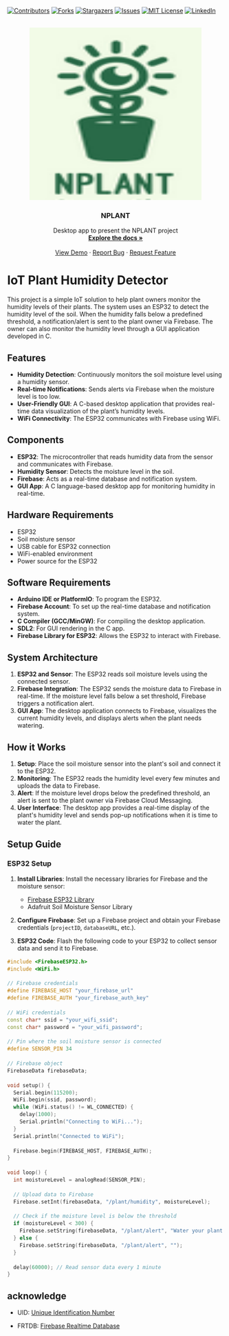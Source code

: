<!-- PROJECT SHIELDS -->

[![Contributors](https://img.shields.io/badge/CONTRIBUTORS-02-blue?style=plastic)](https://github.com/ZouariOmar/NPLANT/graphs/contributors) [![Forks](https://img.shields.io/badge/FORKS-00-blue?style=plastic)](https://github.com/ZouariOmar/NPLANT/network/members)
[![Stargazers](https://img.shields.io/badge/STARS-02-blue?style=plastic)](https://github.com/ZouariOmar/NPLANT/stargazers)
[![Issues](https://img.shields.io/badge/ISSUES-00-blue?style=plastic)](https://github.com/ZouariOmar/NPLANT/issues)
[![MIT License](https://img.shields.io/badge/LICENSE-MIT_Non_Commercial_License_with_Exclusive_Commercial_Rights-blue?style=plastic)](LICENSE)
[![LinkedIn](https://img.shields.io/badge/-LinkedIn-black.svg?style=plastic&logo=linkedin&colorB=blue)](https://www.linkedin.com/in/zouari-omar-143239283)

<!-- PROJECT LOGO -->
<br />
<div align="center">
  <a href="https://github.com/ZouariOmar/NPLANT">
    <img src="doc/imgs/logo.png" alt="Logo" width="400" height="400">
  </a>

<h3 align="center">NPLANT</h3>

  <p align="center">
    Desktop app to present the NPLANT project
    <br />
    <a href="https://github.com/ZouariOmar/NPLANT"><strong>Explore the docs »</strong></a>
    <br />
    <br />
    <a href="https://github.com/ZouariOmar/NPLANT">View Demo</a>
    ·
    <a href="https://github.com/ZouariOmar/NPLANT/issues/new?labels=bug&template=bug-report---.md">Report Bug</a>
    ·
    <a href="https://github.com/ZouariOmar/NPLANT/issues/new?labels=enhancement&template=feature-request---.md">Request Feature</a>
  </p>
</div>

# IoT Plant Humidity Detector

This project is a simple IoT solution to help plant owners monitor the humidity levels of their plants. The system uses an ESP32 to detect the humidity level of the soil. When the humidity falls below a predefined threshold, a notification/alert is sent to the plant owner via Firebase. The owner can also monitor the humidity level through a GUI application developed in C.

## Features

- **Humidity Detection**: Continuously monitors the soil moisture level using a humidity sensor.
- **Real-time Notifications**: Sends alerts via Firebase when the moisture level is too low.
- **User-Friendly GUI**: A C-based desktop application that provides real-time data visualization of the plant’s humidity levels.
- **WiFi Connectivity**: The ESP32 communicates with Firebase using WiFi.

## Components

- **ESP32**: The microcontroller that reads humidity data from the sensor and communicates with Firebase.
- **Humidity Sensor**: Detects the moisture level in the soil.
- **Firebase**: Acts as a real-time database and notification system.
- **GUI App**: A C language-based desktop app for monitoring humidity in real-time.

## Hardware Requirements

- ESP32
- Soil moisture sensor
- USB cable for ESP32 connection
- WiFi-enabled environment
- Power source for the ESP32

## Software Requirements

- **Arduino IDE or PlatformIO**: To program the ESP32.
- **Firebase Account**: To set up the real-time database and notification system.
- **C Compiler (GCC/MinGW)**: For compiling the desktop application.
- **SDL2**: For GUI rendering in the C app.
- **Firebase Library for ESP32**: Allows the ESP32 to interact with Firebase.

## System Architecture

1. **ESP32 and Sensor**: The ESP32 reads soil moisture levels using the connected sensor.
2. **Firebase Integration**: The ESP32 sends the moisture data to Firebase in real-time. If the moisture level falls below a set threshold, Firebase triggers a notification alert.
3. **GUI App**: The desktop application connects to Firebase, visualizes the current humidity levels, and displays alerts when the plant needs watering.

## How it Works

1. **Setup**: Place the soil moisture sensor into the plant's soil and connect it to the ESP32.
2. **Monitoring**: The ESP32 reads the humidity level every few minutes and uploads the data to Firebase.
3. **Alert**: If the moisture level drops below the predefined threshold, an alert is sent to the plant owner via Firebase Cloud Messaging.
4. **User Interface**: The desktop app provides a real-time display of the plant's humidity level and sends pop-up notifications when it is time to water the plant.

## Setup Guide

### ESP32 Setup

1. **Install Libraries**: Install the necessary libraries for Firebase and the moisture sensor:

   - [Firebase ESP32 Library](https://github.com/mobizt/Firebase-ESP32)
   - Adafruit Soil Moisture Sensor Library

2. **Configure Firebase**: Set up a Firebase project and obtain your Firebase credentials (`projectID`, `databaseURL`, etc.).

3. **ESP32 Code**: Flash the following code to your ESP32 to collect sensor data and send it to Firebase.

```cpp
#include <FirebaseESP32.h>
#include <WiFi.h>

// Firebase credentials
#define FIREBASE_HOST "your_firebase_url"
#define FIREBASE_AUTH "your_firebase_auth_key"

// WiFi credentials
const char* ssid = "your_wifi_ssid";
const char* password = "your_wifi_password";

// Pin where the soil moisture sensor is connected
#define SENSOR_PIN 34

// Firebase object
FirebaseData firebaseData;

void setup() {
  Serial.begin(115200);
  WiFi.begin(ssid, password);
  while (WiFi.status() != WL_CONNECTED) {
    delay(1000);
    Serial.println("Connecting to WiFi...");
  }
  Serial.println("Connected to WiFi");

  Firebase.begin(FIREBASE_HOST, FIREBASE_AUTH);
}

void loop() {
  int moistureLevel = analogRead(SENSOR_PIN);

  // Upload data to Firebase
  Firebase.setInt(firebaseData, "/plant/humidity", moistureLevel);

  // Check if the moisture level is below the threshold
  if (moistureLevel < 300) {
    Firebase.setString(firebaseData, "/plant/alert", "Water your plant!");
  } else {
    Firebase.setString(firebaseData, "/plant/alert", "");
  }

  delay(60000); // Read sensor data every 1 minute
}
```

## acknowledge

- UID: [Unique Identification Number](https://en.wikipedia.org/wiki/Unique_identifier)

- FRTDB: [Firebase Realtime Database](https://firebase.google.com/docs/database)
